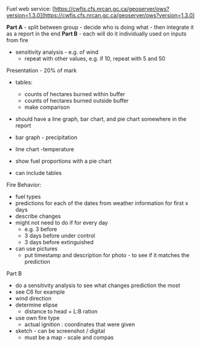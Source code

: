 
Fuel web service:  [https://cwfis.cfs.nrcan.gc.ca/geoserver/ows?version=1.3.0](https://cwfis.cfs.nrcan.gc.ca/geoserver/ows?version=1.3.0)

**Part A** - split between group
	- decide who is doing what
	- then integrate it as a report in the end
**Part B** - each will do it individually used on inputs from fire
- sensitivity analysis - e.g. of wind
	- repeat with other values, e.g. if 10, repeat with 5 and 50

Presentation - 20% of mark


- tables:
	- counts of hectares burned within buffer
	- counts of hectares burned outside buffer
	- make comparison


- should have a line graph, bar chart, and pie chart somewhere in the report
- bar graph - precipitation 
- line chart -temperature

- show fuel proportions with a pie chart
- can include tables


Fire Behavior:
- fuel types
- predictions for each of the dates from weather information for first x days
- describe changes
- might not need to do if for every day
	- e.g. 3 before
	- 3 days before under control
	- 3 days before extinguished 
- can use pictures
	- put timestamp and description for photo - to see if it matches the prediction


Part B
- do a sensitivity analysis to see what changes prediction the most
- see C6 for example
- wind direction 
- determine elipse
	- distance to head + L:B ration
- use own fire type 
	- actual ignition : coordinates that were given
- sketch - can be screenshot / digital
	- must be a map - scale and compas